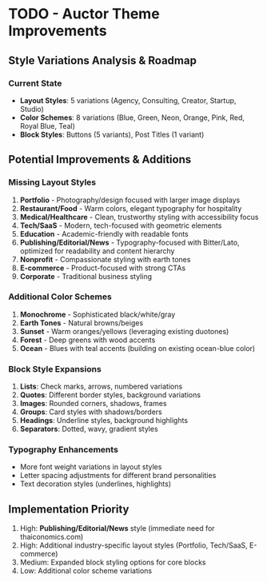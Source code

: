 # TODO - Auctor Theme Improvements

## Style Variations Analysis & Roadmap

### Current State
- **Layout Styles**: 5 variations (Agency, Consulting, Creator, Startup, Studio)
- **Color Schemes**: 8 variations (Blue, Green, Neon, Orange, Pink, Red, Royal Blue, Teal)
- **Block Styles**: Buttons (5 variants), Post Titles (1 variant)

## Potential Improvements & Additions

### Missing Layout Styles
1. **Portfolio** - Photography/design focused with larger image displays
2. **Restaurant/Food** - Warm colors, elegant typography for hospitality
3. **Medical/Healthcare** - Clean, trustworthy styling with accessibility focus
4. **Tech/SaaS** - Modern, tech-focused with geometric elements
5. **Education** - Academic-friendly with readable fonts
6. **Publishing/Editorial/News** - Typography-focused with Bitter/Lato, optimized for readability and content hierarchy
7. **Nonprofit** - Compassionate styling with earth tones
8. **E-commerce** - Product-focused with strong CTAs
9. **Corporate** - Traditional business styling

### Additional Color Schemes
1. **Monochrome** - Sophisticated black/white/gray
2. **Earth Tones** - Natural browns/beiges
3. **Sunset** - Warm oranges/yellows (leveraging existing duotones)
4. **Forest** - Deep greens with wood accents
5. **Ocean** - Blues with teal accents (building on existing ocean-blue color)

### Block Style Expansions
1. **Lists**: Check marks, arrows, numbered variations
2. **Quotes**: Different border styles, background variations
3. **Images**: Rounded corners, shadows, frames
4. **Groups**: Card styles with shadows/borders
5. **Headings**: Underline styles, background highlights
6. **Separators**: Dotted, wavy, gradient styles

### Typography Enhancements
- More font weight variations in layout styles
- Letter spacing adjustments for different brand personalities
- Text decoration styles (underlines, highlights)

## Implementation Priority
1. High: **Publishing/Editorial/News** style (immediate need for thaiconomics.com)
2. High: Additional industry-specific layout styles (Portfolio, Tech/SaaS, E-commerce)
3. Medium: Expanded block styling options for core blocks
4. Low: Additional color scheme variations